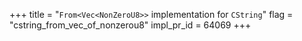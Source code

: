 +++
title = "`From<Vec<NonZeroU8>>` implementation for `CString`"
flag = "cstring_from_vec_of_nonzerou8"
impl_pr_id = 64069
+++
